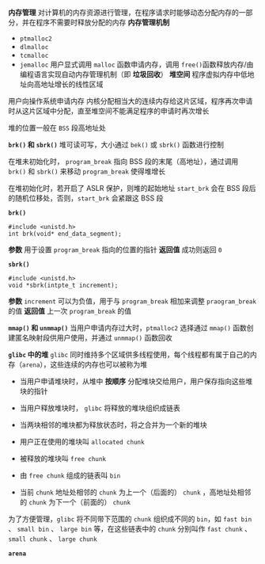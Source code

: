 **内存管理**
对计算机的内存资源进行管理，在程序请求时能够动态分配内存的一部分，并在程序不需要时释放分配的内存
**内存管理机制**
- `ptmalloc2`
- `dlmalloc`
- `tcmalloc`
- `jemalloc`
用户显式调用  `malloc` 函数申请内存，调用 `free()`函数释放内存/由编程语言实现自动内存管理机制（即 **垃圾回收**）
**堆空间**
程序虚拟内存中低地址向高地址增长的线性区域

用户向操作系统申请内存 
内核分配相当大的连续内存给这片区域，程序再次申请时从这片区域中分配，直至堆空间不能满足程序的申请时再次增长

堆的位置一般在 `BSS` 段高地址处

**`brk()` 和 `sbrk()`**
堆可读可写，大小通过 `bek()` 或 `sbrk()` 函数进行控制

在堆未初始化时， `program_break` 指向 BSS 段的末尾（高地址），通过调用 `brk()` 和 `sbrk()` 来移动 `program_break` 使得堆增长

在堆初始化时，若开启了 ASLR 保护，则堆的起始地址 `start_brk` 会在 BSS 段后的随机位移处，否则，`start_brk` 会紧跟这 BSS 段

**`brk()`**
```
#include <unistd.h>
int brk(void* end_data_segment);
```
**参数**
用于设置 `program_break` 指向的位置的指针
**返回值**
成功则返回 `0`

**`sbrk()`**
```
#include <unistd.h>
void *sbrk(intpte_t increment);
```
**参数**
`increment` 可以为负值，用于与 `program_break` 相加来调整 `praogram_break` 的值
**返回值**
上一次 `program_break` 的值

**`mmap()` 和 `unmmap()`**
当用户申请内存过大时，`ptmalloc2` 选择通过 `mmap()` 函数创建匿名映射段供用户使用，并通过 `unmmap()` 函数回收

**`glibc` 中的堆**
`glibc` 同时维持多个区域供多线程使用，每个线程都有属于自己的内存（`arena`），这些连续的内存也可以被称为堆

- 当用户申请堆块时，从堆中 **按顺序** 分配堆块交给用户，用户保存指向这些堆块的指针
- 当用户释放堆块时， `glibc` 将释放的堆块组织成链表
- 当两块相邻的堆块都为释放状态时，将之合并为一个新的堆块

- 用户正在使用的堆块叫 `allocated chunk` 
- 被释放的堆块叫 `free chunk`
- 由 `free chunk` 组成的链表叫 `bin`
- 当前 `chunk` 地址处相邻的 `chunk` 为上一个（后面的） `chunk` ，高地址处相邻的 `chunk` 为下一个（前面的） `chunk`

为了方便管理，`glibc` 将不同带下范围的 `chunk`  组织成不同的 `bin`，如 `fast bin` 、 `small bin` 、 `large bin` 等，在这些链表中的 `chunk` 分别叫作 `fast chunk` 、 `small chunk` 、 `large chunk`

**`arena`**
